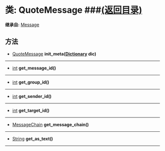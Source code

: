 # 类: QuoteMessage ###[(返回目录)](README.md)  
  
**继承自:** [Message](Message.md)  
  
## 方法 
  
- [QuoteMessage](QuoteMessage.md) **init_meta([Dictionary](https://docs.godotengine.org/en/latest/classes/class_dictionary.html) dic)**  
  
---  
  
- [int](https://docs.godotengine.org/en/latest/classes/class_int.html) **get_message_id()**  
  
---  
  
- [int](https://docs.godotengine.org/en/latest/classes/class_int.html) **get_group_id()**  
  
---  
  
- [int](https://docs.godotengine.org/en/latest/classes/class_int.html) **get_sender_id()**  
  
---  
  
- [int](https://docs.godotengine.org/en/latest/classes/class_int.html) **get_target_id()**  
  
---  
  
- [MessageChain](MessageChain.md) **get_message_chain()**  
  
---  
  
- [String](https://docs.godotengine.org/en/latest/classes/class_string.html) **get_as_text()**  
  
---  
  

